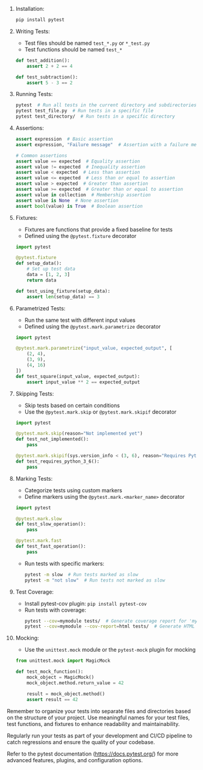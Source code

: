 1. Installation:
   ```bash
   pip install pytest
   ```

2. Writing Tests:
   - Test files should be named `test_*.py` or `*_test.py`
   - Test functions should be named `test_*`
   ```python
   def test_addition():
       assert 2 + 2 == 4

   def test_subtraction():
       assert 5 - 3 == 2
   ```

3. Running Tests:
   ```bash
   pytest  # Run all tests in the current directory and subdirectories
   pytest test_file.py  # Run tests in a specific file
   pytest test_directory/  # Run tests in a specific directory
   ```

4. Assertions:
   ```python
   assert expression  # Basic assertion
   assert expression, "Failure message"  # Assertion with a failure message

   # Common assertions
   assert value == expected  # Equality assertion
   assert value != expected  # Inequality assertion
   assert value < expected  # Less than assertion
   assert value <= expected  # Less than or equal to assertion
   assert value > expected  # Greater than assertion
   assert value >= expected  # Greater than or equal to assertion
   assert value in collection  # Membership assertion
   assert value is None  # None assertion
   assert bool(value) is True  # Boolean assertion
   ```

5. Fixtures:
   - Fixtures are functions that provide a fixed baseline for tests
   - Defined using the `@pytest.fixture` decorator
   ```python
   import pytest

   @pytest.fixture
   def setup_data():
       # Set up test data
       data = [1, 2, 3]
       return data

   def test_using_fixture(setup_data):
       assert len(setup_data) == 3
   ```

6. Parametrized Tests:
   - Run the same test with different input values
   - Defined using the `@pytest.mark.parametrize` decorator
   ```python
   import pytest

   @pytest.mark.parametrize("input_value, expected_output", [
       (2, 4),
       (3, 9),
       (4, 16)
   ])
   def test_square(input_value, expected_output):
       assert input_value ** 2 == expected_output
   ```

7. Skipping Tests:
   - Skip tests based on certain conditions
   - Use the `@pytest.mark.skip` or `@pytest.mark.skipif` decorator
   ```python
   import pytest

   @pytest.mark.skip(reason="Not implemented yet")
   def test_not_implemented():
       pass

   @pytest.mark.skipif(sys.version_info < (3, 6), reason="Requires Python 3.6 or higher")
   def test_requires_python_3_6():
       pass
   ```

8. Marking Tests:
   - Categorize tests using custom markers
   - Define markers using the `@pytest.mark.<marker_name>` decorator
   ```python
   import pytest

   @pytest.mark.slow
   def test_slow_operation():
       pass

   @pytest.mark.fast
   def test_fast_operation():
       pass
   ```

   - Run tests with specific markers:
     ```bash
     pytest -m slow  # Run tests marked as slow
     pytest -m "not slow"  # Run tests not marked as slow
     ```

9. Test Coverage:
   - Install pytest-cov plugin: `pip install pytest-cov`
   - Run tests with coverage:
     ```bash
     pytest --cov=mymodule tests/  # Generate coverage report for 'mymodule'
     pytest --cov=mymodule --cov-report=html tests/  # Generate HTML coverage report
     ```

10. Mocking:
    - Use the `unittest.mock` module or the `pytest-mock` plugin for mocking
    ```python
    from unittest.mock import MagicMock

    def test_mock_function():
        mock_object = MagicMock()
        mock_object.method.return_value = 42

        result = mock_object.method()
        assert result == 42
    ```

Remember to organize your tests into separate files and directories based on the structure of your project. Use meaningful names for your test files, test functions, and fixtures to enhance readability and maintainability.

Regularly run your tests as part of your development and CI/CD pipeline to catch regressions and ensure the quality of your codebase.

Refer to the pytest documentation (https://docs.pytest.org/) for more advanced features, plugins, and configuration options.